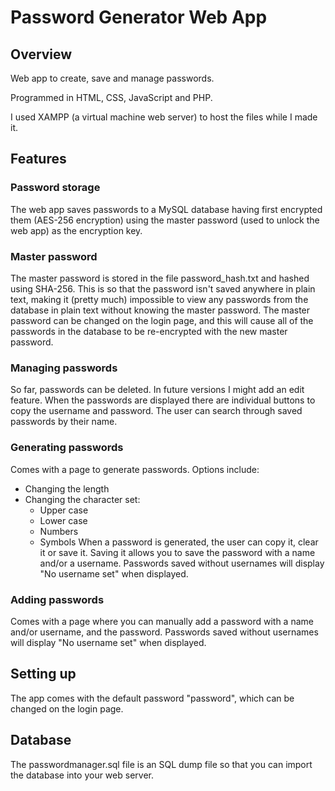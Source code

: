 # Password Generator Web App

## Overview

Web app to create, save and manage passwords.

Programmed in HTML, CSS, JavaScript and PHP.

I used XAMPP (a virtual machine web server) to host the files while I made it.

## Features
### Password storage
The web app saves passwords to a MySQL database having first encrypted them (AES-256 encryption) using the master password (used to unlock the web app) as the encryption key.

### Master password
The master password is stored in the file password_hash.txt and hashed using SHA-256. This is so that the password isn't saved anywhere in plain text, making it (pretty much) impossible to view any passwords from the database in plain text without knowing the master password. 
The master password can be changed on the login page, and this will cause all of the passwords in the database to be re-encrypted with the new master password.

### Managing passwords
So far, passwords can be deleted. In future versions I might add an edit feature. 
When the passwords are displayed there are individual buttons to copy the username and password.
The user can search through saved passwords by their name.

### Generating passwords
Comes with a page to generate passwords. Options include:
* Changing the length
* Changing the character set:
  * Upper case 
  * Lower case
  * Numbers
  * Symbols
When a password is generated, the user can copy it, clear it or save it. Saving it allows you to save the password with a name and/or a username. Passwords saved without usernames will display "No username set" when displayed.

### Adding passwords
Comes with a page where you can manually add a password with a name and/or username, and the password. Passwords saved without usernames will display "No username set" when displayed. 

## Setting up

The app comes with the default password "password", which can be changed on the login page. 

## Database
The passwordmanager.sql file is an SQL dump file so that you can import the database into your web server.
